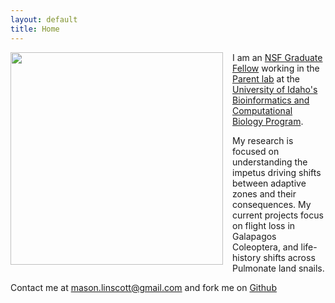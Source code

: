 ```yaml
---
layout: default
title: Home
---
```

<img style="float: left; margin: 0px 15px 15px 0px;" src="https://cloud.githubusercontent.com/assets/8633630/10417996/6ceae9d2-7003-11e5-9a1d-7b65888b2657.png" width="340" />

I am an [NSF Graduate Fellow](https://www.nsfgrfp.org/) working in the [Parent lab](http://webpages.uidaho.edu/parentlab/Parent_lab/Parent_lab___Home.html) at the [University of Idaho's Bioinformatics and Computational Biology Program](http://www.uidaho.edu/cogs/bcb). 

My research is focused on understanding the impetus driving shifts between adaptive zones and their consequences. My current projects focus on flight loss in Galapagos Coleoptera, and life-history shifts across Pulmonate land snails.

Contact me at mason.linscott@gmail.com and fork me on [Github](https://github.com/mason-linscott)
